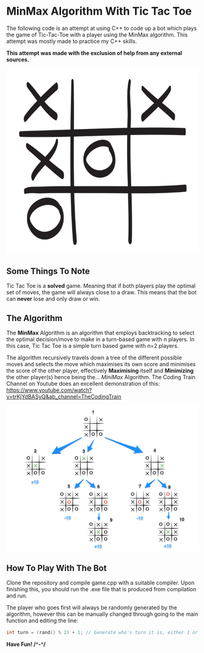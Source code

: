 # MinMax Algorithm With Tic Tac Toe

The following code is an attempt at using C++ to code up a bot which plays the game of Tic-Tac-Toe with a player using the MinMax algorithm. This attempt was mostly made to practice my C++ skills.

**This attempt was made with the exclusion of help from any external sources.**

![Tic Tac Toe Game](./Images/tic_tac_toe_game.png "Showing Game")

## Some Things To Note

Tic Tac Toe is a **solved** game. Meaning that if both players play the optimal set of moves, the game will always close to a draw. This means that the bot can **never** lose and only draw or win.

## The Algorithm

The **MinMax** Algorithm is an algorithm that employs backtracking to select the optimal decision/move to make in a turn-based game with n players. In this case, Tic Tac Toe is a simple turn based game with n=2 players.

The algorithm recursively travels down a tree of the different possible moves and selects the move which maximises its own score and minimises the score of the other player, effectively **Maximising** itself and **Minimizing** the other player(s) hence being the... *MiniMax* Algorithm. The Coding Train Channel on Youtube does an excellent demonstration of this: https://www.youtube.com/watch?v=trKjYdBASyQ&ab_channel=TheCodingTrain

![Algorithm](./Images/show_algorithm.png "Showing Algorithm")

## How To Play With The Bot

Clone the repository and compile game.cpp with a suitable compiler. Upon finishing this, you should run the .exe file that is produced from compilation and run.

The player who goes first will always be randomly generated by the algorithm, however this can be manually changed through going to the main function and editing the line:

```cpp
int turn = (rand() % 2) + 1; // Generate who's turn it is, either 1 or 2 (To manually set who goes first, set turn to either constant PLAYER or BOT)
```

**Have Fun! /^-^/**
